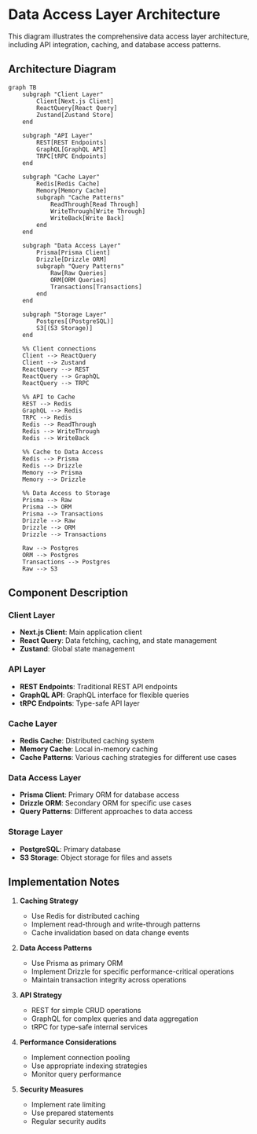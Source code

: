 # Data Access Layer Architecture

This diagram illustrates the comprehensive data access layer architecture, including API integration, caching, and database access patterns.

## Architecture Diagram

```mermaid
graph TB
    subgraph "Client Layer"
        Client[Next.js Client]
        ReactQuery[React Query]
        Zustand[Zustand Store]
    end

    subgraph "API Layer"
        REST[REST Endpoints]
        GraphQL[GraphQL API]
        TRPC[tRPC Endpoints]
    end

    subgraph "Cache Layer"
        Redis[Redis Cache]
        Memory[Memory Cache]
        subgraph "Cache Patterns"
            ReadThrough[Read Through]
            WriteThrough[Write Through]
            WriteBack[Write Back]
        end
    end

    subgraph "Data Access Layer"
        Prisma[Prisma Client]
        Drizzle[Drizzle ORM]
        subgraph "Query Patterns"
            Raw[Raw Queries]
            ORM[ORM Queries]
            Transactions[Transactions]
        end
    end

    subgraph "Storage Layer"
        Postgres[(PostgreSQL)]
        S3[(S3 Storage)]
    end

    %% Client connections
    Client --> ReactQuery
    Client --> Zustand
    ReactQuery --> REST
    ReactQuery --> GraphQL
    ReactQuery --> TRPC

    %% API to Cache
    REST --> Redis
    GraphQL --> Redis
    TRPC --> Redis
    Redis --> ReadThrough
    Redis --> WriteThrough
    Redis --> WriteBack

    %% Cache to Data Access
    Redis --> Prisma
    Redis --> Drizzle
    Memory --> Prisma
    Memory --> Drizzle

    %% Data Access to Storage
    Prisma --> Raw
    Prisma --> ORM
    Prisma --> Transactions
    Drizzle --> Raw
    Drizzle --> ORM
    Drizzle --> Transactions

    Raw --> Postgres
    ORM --> Postgres
    Transactions --> Postgres
    Raw --> S3
```

## Component Description

### Client Layer

- **Next.js Client**: Main application client
- **React Query**: Data fetching, caching, and state management
- **Zustand**: Global state management

### API Layer

- **REST Endpoints**: Traditional REST API endpoints
- **GraphQL API**: GraphQL interface for flexible queries
- **tRPC Endpoints**: Type-safe API layer

### Cache Layer

- **Redis Cache**: Distributed caching system
- **Memory Cache**: Local in-memory caching
- **Cache Patterns**: Various caching strategies for different use cases

### Data Access Layer

- **Prisma Client**: Primary ORM for database access
- **Drizzle ORM**: Secondary ORM for specific use cases
- **Query Patterns**: Different approaches to data access

### Storage Layer

- **PostgreSQL**: Primary database
- **S3 Storage**: Object storage for files and assets

## Implementation Notes

1. **Caching Strategy**

   - Use Redis for distributed caching
   - Implement read-through and write-through patterns
   - Cache invalidation based on data change events

2. **Data Access Patterns**

   - Use Prisma as primary ORM
   - Implement Drizzle for specific performance-critical operations
   - Maintain transaction integrity across operations

3. **API Strategy**

   - REST for simple CRUD operations
   - GraphQL for complex queries and data aggregation
   - tRPC for type-safe internal services

4. **Performance Considerations**

   - Implement connection pooling
   - Use appropriate indexing strategies
   - Monitor query performance

5. **Security Measures**
   - Implement rate limiting
   - Use prepared statements
   - Regular security audits
